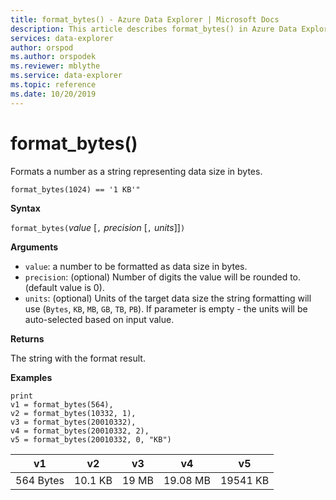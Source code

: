 ```yaml
---
title: format_bytes() - Azure Data Explorer | Microsoft Docs
description: This article describes format_bytes() in Azure Data Explorer.
services: data-explorer
author: orspod
ms.author: orspodek
ms.reviewer: mblythe
ms.service: data-explorer
ms.topic: reference
ms.date: 10/20/2019
---
```

# format_bytes()

Formats a number as a string representing data size in bytes.

```kusto
format_bytes(1024) == '1 KB'"
```

**Syntax**

`format_bytes(`*value* [`,` *precision* [`,` *units*]]`)`

**Arguments**

* `value`: a number to be formatted as data size in bytes.
* `precision`: (optional) Number of digits the value will be rounded to. (default value is 0).
* `units`: (optional) Units of the target data size the string formatting will use (`Bytes`, `KB`, `MB`, `GB`, `TB`, `PB`). If parameter is empty - the units will be auto-selected based on input value.

**Returns**

The string with the format result.

**Examples**

```kusto
print 
v1 = format_bytes(564),
v2 = format_bytes(10332, 1),
v3 = format_bytes(20010332),
v4 = format_bytes(20010332, 2),
v5 = format_bytes(20010332, 0, "KB")
```

|v1|v2|v3|v4|v5|
|---|---|---|---|---|
|564 Bytes|10.1 KB|19 MB|19.08 MB|19541 KB|